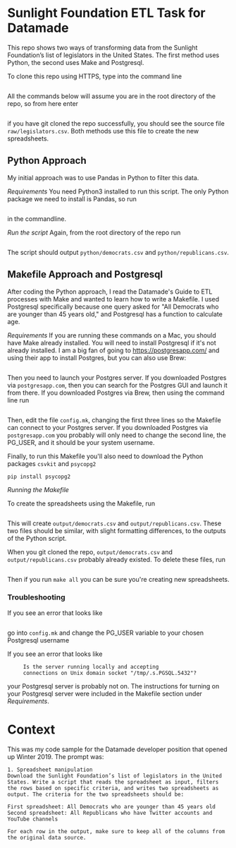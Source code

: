 # Sunlight Foundation ETL Task for Datamade

This repo shows two ways of transforming data from the Sunlight Foundation’s list of legislators in the United States.
The first method uses Python, the second uses Make and Postgresql.

To clone this repo using HTTPS, type into the command line

```git clone https://github.com/egfrank/sunlight.git
```

All the commands below will assume you are in the root directory of the repo, so from here enter
```cd sunlight
```
if you have git cloned the repo successfully, you should see the source file `raw/legislators.csv`. Both methods use this file to create the new spreadsheets.

## Python Approach
My initial approach was to use Pandas in Python to filter this data. 

*Requirements* You need Python3 installed to run this script. The only Python package we need to install is Pandas, so run
```pip install pandas
```
in the commandline. 

*Run the script* Again, from the root directory of the repo run
```python python/transform.py raw/legislators.csv
```

The script should output `python/democrats.csv` and `python/republicans.csv`.


## Makefile Approach and Postgresql

After coding the Python approach, I read the Datamade's Guide to ETL processes with Make and wanted to learn how to write a Makefile. I used Postgresql specifically because one query asked for "All Democrats who are younger than 45 years old," and  Postgresql has a function to calculate age.

*Requirements* If you are running these commands on a Mac, you should have Make already installed. You will need to install Postgresql if it's not already installed. I am a big fan of going to https://postgresapp.com/ and using their app to install Postgres, but you can also use Brew:
```brew install postgres
```

Then you need to launch your Postgres server. If you downloaded Postgres via `postgresapp.com`, then you can search for the Postgres GUI and launch it from there. If you downloaded Postgres via Brew, then using the command line run
```brew services start postgresql
```

Then, edit the file `config.mk`, changing the first three lines so the Makefile can connect to your Postgres server. If you downloaded Postgres via  `postgresapp.com` you probably will only need to change the second line, the PG_USER, and it should be your system username.

Finally, to run this Makefile you'll also need to download the Python packages `csvkit` and `psycopg2` 
```pip install csvkit
pip install psycopg2
```
*Running the Makefile*

To create the spreadsheets using the Makefile, run
```make all
```
This will create `output/democrats.csv` and `output/republicans.csv`. These two files should be similar, with slight formatting differences, to the outputs of the Python script.

When you git cloned the repo, `output/democrats.csv` and `output/republicans.csv` probably already existed. To delete these files, run
```make clean
```
Then if you run `make all` you can be sure you're creating new spreadsheets.



### Troubleshooting

If you see an error that looks like 
```"psql: FATAL:  role "*PLEASE_FILL_IN*" does not exist"
```
go into `config.mk` and change the PG_USER variable to your chosen Postgresql username

If you see an error that looks like
```psql: could not connect to server: No such file or directory
     Is the server running locally and accepting
     connections on Unix domain socket "/tmp/.s.PGSQL.5432"?
```
your Postgresql server is probably not on. The instructions for turning on your Postgresql server were included in the Makefile section under *Requirements*.



# Context

This was my code sample for the Datamade developer position that opened up Winter 2019. The prompt was:
```
1. Spreadsheet manipulation
Download the Sunlight Foundation’s list of legislators in the United States. Write a script that reads the spreadsheet as input, filters the rows based on specific criteria, and writes two spreadsheets as output. The criteria for the two spreadsheets should be:

First spreadsheet: All Democrats who are younger than 45 years old
Second spreadsheet: All Republicans who have Twitter accounts and YouTube channels

For each row in the output, make sure to keep all of the columns from the original data source.
```